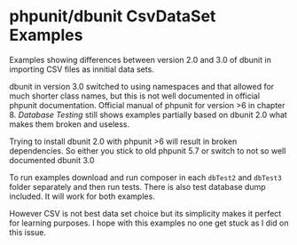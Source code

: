 # phpunit/dbunit CsvDataSet Examples

Examples showing differences between version 2.0 and 3.0 of dbunit in importing CSV files as innitial data sets.

dbunit in version 3.0 switched to using namespaces and that allowed for much shorter class names, but this is not well documented in official phpunit documentation. Official manual of phpunit for version >6 in chapter 8. *Database Testing* still shows examples partially based on dbunit 2.0 what makes them broken and useless.

Trying to install dbunit 2.0 with phpunit >6 will result in broken dependencies. So either you stick to old phpunit 5.7 or switch to not so well documented dbunit 3.0

To run examples download and run composer in each `dbTest2` and `dbTest3` folder separately and then run tests. There is also test database dump included. It will work for both examples.

However CSV is not best data set choice but its simplicity makes it perfect for learning purposes. I hope with this examples no one get stuck as I did on this issue.
